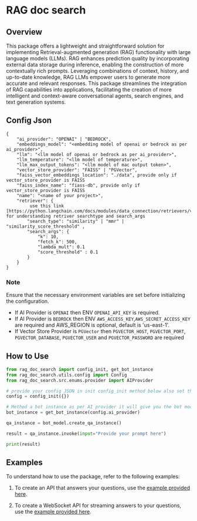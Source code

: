 # RAG doc search

## Overview
This package offers a lightweight and straightforward solution for implementing Retrieval-augmented generation (RAG) functionality with large language models (LLMs). RAG enhances prediction quality by incorporating external data storage during inference, enabling the construction of more contextually rich prompts. Leveraging combinations of context, history, and up-to-date knowledge, RAG LLMs empower users to generate more accurate and relevant responses. This package streamlines the integration of RAG capabilities into applications, facilitating the creation of more intelligent and context-aware conversational agents, search engines, and text generation systems.

## Config Json
```
{
    "ai_provider": "OPENAI" | "BEDROCK",
    "embeddings_model": "<embedding model of openai or bedrock as per ai_provider>",
    "llm": "<llm model of openai or bedrock as per ai_provider>",
    "llm_temperature": "<llm model of temperature>",
    "llm_max_output_tokens": "<llm model of mac output token>",
    "vector_store_provider": "FAISS" | "PGVector",
    "faiss_vector_embeddings_location": "./data", provide only if vector_store_provider is FAISS
    "faiss_index_name": "fiass-db", provide only if vector_store_provider is FAISS
    "name": "<name of your project>",
    "retriever": {
         use this link [https://python.langchain.com/docs/modules/data_connection/retrievers/vectorstore] for understanding retriver searchtype and search_args
        "search_type": "similarity" | "mmr" | "similarity_score_threshold" ,
        "search_args": {
            "k": 10,
            "fetch_k": 500, 
            "lambda_mult": 0.1 
            "score_threshold" : 0.1
        }
    }
}
```

### Note
Ensure that the necessary environment variables are set before initializing the configuration.

- If AI Provider is `OPENAI` then ENV `OPENAI_API_KEY` is required.
- If AI Provider is `BEDROCK` then ENV `AWS_ACCESS_KEY`,`AWS_SECRET_ACCESS_KEY` are required and AWS_REGION is optional, default is 'us-east-1'.
- If Vector Store Provider is `PGVector` then `PGVECTOR_HOST`, `PGVECTOR_PORT`,  `PGVECTOR_DATABASE`,  `PGVECTOR_USER` and `PGVECTOR_PASSWORD` are required

## How to Use
```python
from rag_doc_search import config_init, get_bot_instance
from rag_doc_search.utils.config import Config
from rag_doc_search.src.enums.provider import AIProvider

# provide your config JSON in init config_init method below also set the required ENV as mentioned in Note
config = config_init({})

# Method a bot instance as per AI provider it will give you the bot model for BedRock or for OpenAI
bot_instance = get_bot_instance(config.ai_provider)

qa_instance = bot_model.create_qa_instance()

result = qa_instance.invoke(input="Provide your prompt here")

print(result)

```

## Examples

To understand how to use the package, refer to the following examples:

1. To create an API that answers your questions, use the [example provided here](https://github.com/harshadk-sourcefuse/rag-doc-search/blob/main/examples/qna_api_example.py).

2. To create a WebSocket API for streaming answers to your questions, use the [example provided here](https://github.com/harshadk-sourcefuse/rag-doc-search/blob/main/examples/qna_stream_websocket_example.py).
